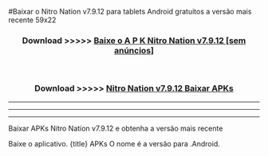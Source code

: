 #Baixar o Nitro Nation v7.9.12  para tablets Android gratuitos a versão mais recente 59x22


<div align="center">
<h3>Download >>>>> <a href="https://pt-web.web.app/?pt= Nitro Nation v7.9.12">Baixe o A P K Nitro Nation v7.9.12 [sem anúncios]</a></h3><br>

<h3>Download >>>>> <a href="https://pt-web.web.app/?pt= Nitro Nation v7.9.12">Nitro Nation v7.9.12 Baixar APKs</a></h3>
</div>

----------------------------------------------------------

----------------------------------------------------------

----------------------------------------------------------

Baixar APKs Nitro Nation v7.9.12 e obtenha a versão mais recente

Baixe o aplicativo. {title} APKs O nome é a versão para .Android.


